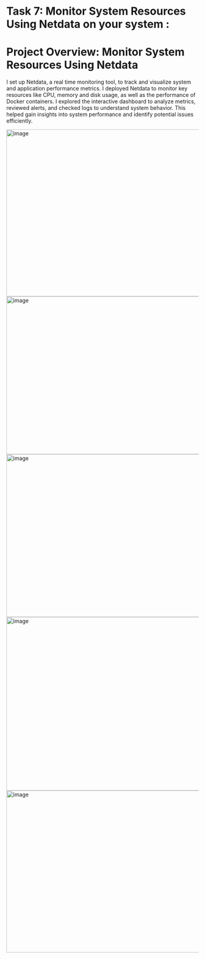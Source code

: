 # Task 7: Monitor System Resources Using Netdata on your system :

# Project Overview: Monitor System Resources Using Netdata

I set up Netdata, a real time monitoring tool, to track and visualize system and application performance metrics. I deployed Netdata to monitor key resources like CPU, memory and disk usage, as well as the performance of Docker containers. I explored the interactive dashboard to analyze metrics, reviewed alerts, and checked logs to understand system behavior. This helped gain insights into system performance and identify potential issues efficiently.

<img width="940" height="438" alt="image" src="https://github.com/user-attachments/assets/0bad0554-3cc3-4c01-86d9-0e7d178a91a0" />



<img width="940" height="414" alt="image" src="https://github.com/user-attachments/assets/d4feb10b-0675-4afa-a27f-1987d1759527" />


<img width="940" height="427" alt="image" src="https://github.com/user-attachments/assets/a1938e08-332d-430c-8879-011cd7a8546e" />


<img width="940" height="455" alt="image" src="https://github.com/user-attachments/assets/ee4d92ec-86e3-498a-b1a7-1ea76fa0eef1" />


<img width="940" height="425" alt="image" src="https://github.com/user-attachments/assets/391c6660-f955-476d-ac0f-882341ef599b" />


